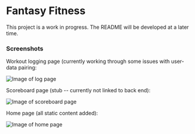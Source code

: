 # Fantasy Fitness #

This project is a work in progress. The README will be developed at a later time.

### Screenshots ###

Workout logging page (currently working through some issues with user-data pairing:

![Image of log page](http://imgur.com/UbkJEBD.png)

Scoreboard page (stub -- currently not linked to back end):

![Image of scoreboard page](http://i.imgur.com/zWoJKxY.png)

Home page (all static content added):

![Image of home page](http://i.imgur.com/pgIjyBY.png)